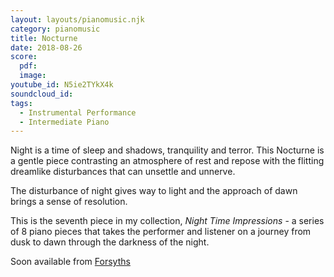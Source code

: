 ```yaml
---
layout: layouts/pianomusic.njk
category: pianomusic
title: Nocturne
date: 2018-08-26
score:
  pdf: 
  image: 
youtube_id: N5ie2TYkX4k
soundcloud_id: 
tags:
  - Instrumental Performance
  - Intermediate Piano
---
```


Night is a time of sleep and shadows, tranquility and terror. This Nocturne is a gentle piece contrasting an atmosphere of rest and repose with the flitting dreamlike disturbances that can unsettle and unnerve.

The disturbance of night gives way to light and the approach of dawn brings a sense of resolution.

This is the seventh piece in my collection, *Night Time Impressions* - a series of 8 piano pieces that takes the performer and listener on a journey from dusk to dawn through the darkness of the night.

Soon available from [Forsyths](https://www.forsyths.co.uk/)